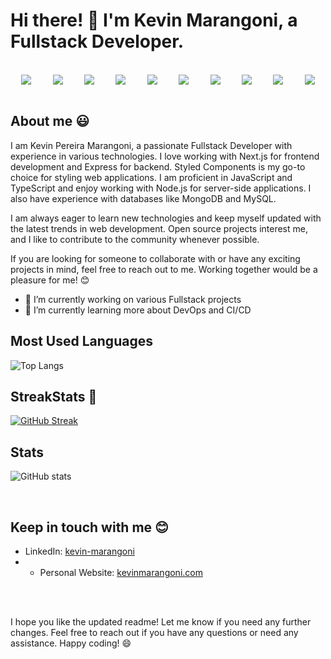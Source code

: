 # Hi there! 👋 I'm Kevin Marangoni, a Fullstack Developer.

<br>

 <div style="display: flex; justify-content: space-around;">
   <img src="https://img.shields.io/badge/Next.js-000000?style=for-the-badge&logo=next.js&logoColor=white"/> 
   <img src="https://img.shields.io/badge/Express-000000?style=for-the-badge&logo=express&logoColor=white"/> 
   <img src="https://img.shields.io/badge/Styled_Components-DB7093?style=for-the-badge&logo=styled-components&logoColor=white"/> 
   <img src="https://img.shields.io/badge/JavaScript-F7DF1E?style=for-the-badge&logo=javascript&logoColor=black"/> 
   <img src="https://img.shields.io/badge/TypeScript-007ACC?style=for-the-badge&logo=typescript&logoColor=white"/> 
   <img src="https://img.shields.io/badge/Node.js-43853D?style=for-the-badge&logo=node.js&logoColor=white"/>
   <img src="https://img.shields.io/badge/HTML5-E34F26?style=for-the-badge&logo=html5&logoColor=white"/> 
   <img src="https://img.shields.io/badge/CSS3-1572B6?style=for-the-badge&logo=css3&logoColor=white"/> 
   <img src="https://img.shields.io/badge/MongoDB-47A248?style=for-the-badge&logo=mongodb&logoColor=white"/> 
   <img src="https://img.shields.io/badge/MySQL-4479A1?style=for-the-badge&logo=mysql&logoColor=white"/> 
 </div>

<br>

## About me 😃

I am Kevin Pereira Marangoni, a passionate Fullstack Developer with experience in various technologies. I love working with Next.js for frontend development and Express for backend. Styled Components is my go-to choice for styling web applications. I am proficient in JavaScript and TypeScript and enjoy working with Node.js for server-side applications. I also have experience with databases like MongoDB and MySQL.

I am always eager to learn new technologies and keep myself updated with the latest trends in web development. Open source projects interest me, and I like to contribute to the community whenever possible.

If you are looking for someone to collaborate with or have any exciting projects in mind, feel free to reach out to me. Working together would be a pleasure for me! 😊

- 🔭 I’m currently working on various Fullstack projects
- 🌱 I’m currently learning more about DevOps and CI/CD


## Most Used Languages

![Top Langs](https://github-readme-stats.vercel.app/api/top-langs/?username=KevinMarangoni&layout=compact&theme=vue-dark)

## StreakStats 🚀
[![GitHub Streak](https://streak-stats.demolab.com?user=KevinMarangoni&theme=vue-dark&date_format=M%20j%5B%2C%20Y%5D)](https://git.io/streak-stats)

 ## Stats
 ![GitHub stats](https://github-readme-stats.vercel.app/api?username=KevinMarangoni&show_icons=true&count_private=true&theme=vue-dark)

<br>

 ## Keep in touch with me 😊

- LinkedIn: [kevin-marangoni](https://www.linkedin.com/in/kevin-marangoni-1a3a17127/)
- - Personal Website: [kevinmarangoni.com](https://www.kevinmarangoni.com)

<br>
<br>

I hope you like the updated readme! Let me know if you need any further changes. Feel free to reach out if you have any questions or need any assistance. Happy coding! 😄
